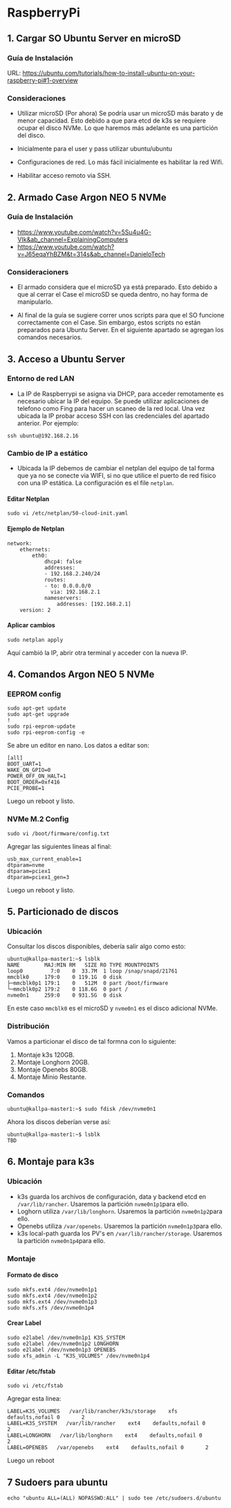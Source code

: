 # RaspberryPi


## 1. Cargar SO Ubuntu Server en microSD

### Guía de Instalación

URL: https://ubuntu.com/tutorials/how-to-install-ubuntu-on-your-raspberry-pi#1-overview

### Consideraciones

- Utilizar microSD (Por ahora) Se podría usar un microSD más barato y de menor capacidad. Esto debido a que para etcd de k3s se requiere ocupar el disco NVMe. Lo que haremos más adelante es una partición del disco.

- Inicialmente para el user y pass utilizar ubuntu/ubuntu

- Configuraciones de red. Lo más fácil inicialmente es habilitar la red Wifi.

- Habilitar acceso remoto via SSH.

## 2. Armado Case Argon NEO 5 NVMe

### Guía de Instalación

- https://www.youtube.com/watch?v=5Su4u4G-VIk&ab_channel=ExplainingComputers
- https://www.youtube.com/watch?v=J65eqaYhBZM&t=314s&ab_channel=DanieloTech

### Consideracioners

- El armado considera que el microSD ya está preparado. Esto debido a que al cerrar el Case el microSD se queda dentro, no hay forma de manipularlo.

- Al final de la guía se sugiere correr unos scripts para que el SO funcione correctamente con el Case. Sin embargo, estos scripts no están preparados para Ubuntu Server. En el siguiente apartado se agregan los comandos necesarios.

## 3. Acceso a Ubuntu Server

### Entorno de red LAN

- La IP de Raspberrypi se asigna via DHCP, para acceder remotamente es necesario ubicar la IP del equipo. Se puede utilizar aplicaciones de telefono como Fing para hacer un scaneo de la red local. Una vez ubicada la IP probar acceso SSH con las credenciales del apartado anterior. Por ejemplo:

```
ssh ubuntu@192.168.2.16
```

### Cambio de IP a estático

- Ubicada la IP debemos de cambiar el netplan del equipo de tal forma que ya no se conecte via WIFI, si no que utilice el puerto de red físico con una IP estática. La configuración es el file `netplan`.

#### Editar Netplan
```
sudo vi /etc/netplan/50-cloud-init.yaml
```

#### Ejemplo de Netplan
```
network:
    ethernets:
        eth0:
            dhcp4: false
            addresses:
            - 192.168.2.240/24
            routes:
            - to: 0.0.0.0/0
              via: 192.168.2.1
            nameservers:
                addresses: [192.168.2.1]
    version: 2
```

#### Aplicar cambios
```
sudo netplan apply
```
Aquí cambió la IP, abrir otra terminal y acceder con la nueva IP.


## 4. Comandos Argon NEO 5 NVMe

### EEPROM config

```
sudo apt-get update
sudo apt-get upgrade
!
sudo rpi-eeprom-update
sudo rpi-eeprom-config -e
```
Se abre un editor en nano. Los datos a editar son:
```
[all]
BOOT_UART=1
WAKE_ON_GPIO=0
POWER_OFF_ON_HALT=1
BOOT_ORDER=0xf416
PCIE_PROBE=1
```
Luego un reboot y listo.

### NVMe M.2 Config

```
sudo vi /boot/firmware/config.txt
```
Agregar las siguientes lineas al final:
```
usb_max_current_enable=1
dtparam=nvme
dtparam=pciex1
dtparam=pciex1_gen=3
```
Luego un reboot y listo.

## 5. Particionado de discos

### Ubicación

Consultar los discos disponibles, debería salir algo como esto:

```
ubuntu@kallpa-master1:~$ lsblk
NAME        MAJ:MIN RM   SIZE RO TYPE MOUNTPOINTS
loop0         7:0    0  33.7M  1 loop /snap/snapd/21761
mmcblk0     179:0    0 119.1G  0 disk 
├─mmcblk0p1 179:1    0   512M  0 part /boot/firmware
└─mmcblk0p2 179:2    0 118.6G  0 part /
nvme0n1     259:0    0 931.5G  0 disk
```
En este caso `mmcblk0` es el microSD y `nvme0n1` es el disco adicional NVMe.

### Distribución

Vamos a particionar el disco de tal formna con lo siguiente:

1. Montaje k3s 120GB.
2. Montaje Longhorn 20GB.
3. Montaje Openebs 80GB.
4. Montaje Minio Restante.

### Comandos

```
ubuntu@kallpa-master1:~$ sudo fdisk /dev/nvme0n1

```
Ahora los discos deberían verse así:

```
ubuntu@kallpa-master1:~$ lsblk
TBD

```
## 6. Montaje para k3s

### Ubicación

- k3s guarda los archivos de configuración, data y backend etcd en `/var/lib/rancher`. Usaremos la partición `nvme0n1p1`para ello.
- Loghorn utiliza `/var/lib/longhorn`. Usaremos la partición `nvme0n1p2`para ello.
- Openebs utiliza `/var/openebs`. Usaremos la partición `nvme0n1p3`para ello.
- k3s local-path guarda los PV's en `/var/lib/rancher/storage`. Usaremos la partición `nvme0n1p4`para ello.

### Montaje

#### Formato de disco

```
sudo mkfs.ext4 /dev/nvme0n1p1
sudo mkfs.ext4 /dev/nvme0n1p2
sudo mkfs.ext4 /dev/nvme0n1p3
sudo mkfs.xfs /dev/nvme0n1p4
```

#### Crear Label

```
sudo e2label /dev/nvme0n1p1 K3S_SYSTEM
sudo e2label /dev/nvme0n1p2 LONGHORN
sudo e2label /dev/nvme0n1p3 OPENEBS
sudo xfs_admin -L "K3S_VOLUMES" /dev/nvme0n1p4
```

#### Editar /etc/fstab

```
sudo vi /etc/fstab
```

Agregar esta linea:

```
LABEL=K3S_VOLUMES   /var/lib/rancher/k3s/storage    xfs    defaults,nofail 0       2
LABEL=K3S_SYSTEM   /var/lib/rancher    ext4    defaults,nofail 0       2
LABEL=LONGHORN   /var/lib/longhorn    ext4    defaults,nofail 0       2
LABEL=OPENEBS   /var/openebs    ext4    defaults,nofail 0       2
```

Luego un reboot

## 7 Sudoers para ubuntu

```
echo "ubuntu ALL=(ALL) NOPASSWD:ALL" | sudo tee /etc/sudoers.d/ubuntu
```